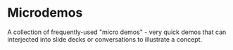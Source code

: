 # Microdemos

A collection of frequently-used "micro demos" - very quick demos that can interjected into slide decks or conversations to illustrate a concept.


